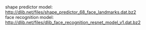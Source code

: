 shape predictor model: http://dlib.net/files/shape_predictor_68_face_landmarks.dat.bz2<br>
face recognition model: http://dlib.net/files/dlib_face_recognition_resnet_model_v1.dat.bz2
